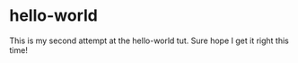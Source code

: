# hello-world
This is my second attempt at the hello-world tut.
Sure hope I get it right this time!
